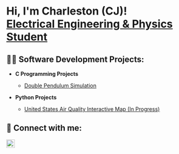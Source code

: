 <h1>Hi, I'm Charleston (CJ)! <br/><a href="https://www.linkedin.com/in/clawson03/">Electrical Engineering & Physics Student</a>

<h2>👨‍💻 Software Development Projects:</h2>

- <b>C Programming Projects</b>
  - [Double Pendulum Simulation](https://github.com/CJLawson175/DoublePendulumSim.git)
 
- <b>Python Projects</b>
  - [United States Air Quality Interactive Map (In Progress)](https://github.com/CJLawson175/USAirQualityMap.git)
 

<h2> 🤳 Connect with me:</h2>

[<img align="left" alt="JoshMadakor | LinkedIn" width="22px" src="https://cdn.jsdelivr.net/npm/simple-icons@v3/icons/linkedin.svg" />][linkedin]

[linkedin]: https://linkedin.com/in/clawson03
